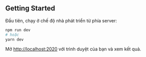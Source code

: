 ## Getting Started

Đầu tiên, chạy ở chế độ nhà phát triển từ phía server:

```bash
npm run dev
# hoặc
yarn dev
```

Mở [http://localhost:2020](http://localhost:2020) với trình duyệt của bạn và xem kết quả.